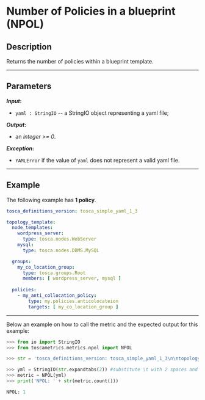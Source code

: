 # Number of Policies in a blueprint (NPOL)

## Description

Returns the number of policies within a blueprint template. 

---

## Parameters

**_Input_:**

* ```yaml : StringIO``` -- a StringIO object representing a yaml file;

**_Output_:** 

* an _integer >= 0_.

**_Exception_:**

* ```YAMLError``` if the value of ```yaml``` does not represent a valid yaml file. 

---

## Example
The following example has **1 policy**.

``` yaml
tosca_definitions_version: tosca_simple_yaml_1_3

topology_template:
  node_templates:
    wordpress_server:
      type: tosca.nodes.WebServer
    mysql:
      type: tosca.nodes.DBMS.MySQL

  groups:
    my_co_location_group:
      type: tosca.groups.Root
      members: [ wordpress_server, mysql ]
	  
  policies:
    - my_anti_collocation_policy:
        type: my.policies.anticolocateion
        targets: [ my_co_location_group ]
```

---

Below an example on how to call the metric and the expected output for this example:

```python
>>> from io import StringIO
>>> from toscametrics.metrics.npol import NPOL

>>> str = 'tosca_definitions_version: tosca_simple_yaml_1_3\n\ntopology_template:\n  node_templates:\n    wordpress_server:\n      type: tosca.nodes.WebServer\n    mysql:\n      type: tosca.nodes.DBMS.MySQL\n\n  groups:\n    my_co_location_group:\n      type: tosca.groups.Root\n      members: [ wordpress_server, mysql ]\n\t  \n  policies:\n    - my_anti_collocation_policy:\n        type: my.policies.anticolocateion\n        targets: [ my_co_location_group ]'

>>> yml = StringIO(str.expandtabs(2)) #substitute \t with 2 spaces and create the StringIO object
>>> metric = NPOL(yml)
>>> print('NPOL: ' + str(metric.count()))

NPOL: 1
```